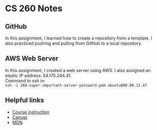 # CS 260 Notes

## GitHub
In this assignment, I learned how to create a repository from a template. I also practiced pushing and pulling from GitHub to a local repository.

## AWS Web Server
In this assignment, I created a web server using AWS. I also assigned an elastic IP address: 54.175.244.41.  
Command to ssh in:   
`ssh -i 260-super-important-server-password.pem ubuntu@98.80.12.47`

## Helpful links

- [Course instruction](https://github.com/webprogramming260)
- [Canvas](https://byu.instructure.com)
- [MDN](https://developer.mozilla.org)

